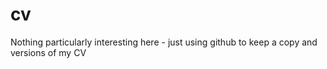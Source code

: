 cv
==
Nothing particularly interesting here - just using github to keep a copy and versions of my CV
